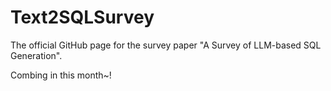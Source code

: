 # Text2SQLSurvey
 The official GitHub page for the survey paper "A Survey of LLM-based SQL Generation". 



Combing in this month~!

